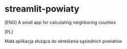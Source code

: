 # streamlit-powiaty

[ENG]
A small app for calculating neighboring counties

[PL]

Mała aplikacja służąca do określania sąsiednich powiatów
